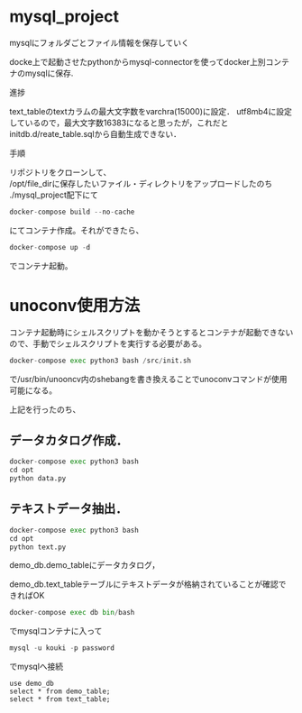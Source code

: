 # mysql_project
mysqlにフォルダごとファイル情報を保存していく

docke上で起動させたpythonからmysql-connectorを使ってdocker上別コンテナのmysqlに保存.  


進捗

text_tableのtextカラムの最大文字数をvarchra(15000)に設定．
utf8mb4に設定しているので，最大文字数16383になると思ったが，これだと
initdb.d/reate_table.sqlから自動生成できない．

手順 

リポジトリをクローンして、   
/opt/file_dirに保存したいファイル・ディレクトリをアップロードしたのち   
./mysql_project配下にて
```python
docker-compose build --no-cache
```
にてコンテナ作成。それができたら、
```python
docker-compose up -d
```
でコンテナ起動。
# unoconv使用方法
コンテナ起動時にシェルスクリプトを動かそうとするとコンテナが起動できないので、手動でシェルスクリプトを実行する必要がある。

```python
docker-compose exec python3 bash /src/init.sh
```
で/usr/bin/unooncv内のshebangを書き換えることでunoconvコマンドが使用可能になる。

上記を行ったのち、


## データカタログ作成．　　　
```python
docker-compose exec python3 bash
cd opt
python data.py
```

## テキストデータ抽出．　　
```python
docker-compose exec python3 bash
cd opt
python text.py
```


demo_db.demo_tableにデータカタログ，

demo_db.text_tableテーブルにテキストデータが格納されていることが確認できればOK
```python
docker-compose exec db bin/bash
```
でmysqlコンテナに入って
```python
mysql -u kouki -p password
```
でmysqlへ接続

```mysql
use demo_db
select * from demo_table;
select * from text_table;
```
